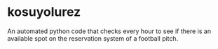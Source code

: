 # kosuyolurez
An automated python code that checks every hour to see if there is an available spot on the reservation system of a football pitch.
